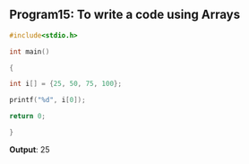## Program15: To write a code using Arrays
```C
#include<stdio.h>

int main()

{ 

int i[] = {25, 50, 75, 100};

printf("%d", i[0]); 

return 0;

}
```

**Output**: 25 
